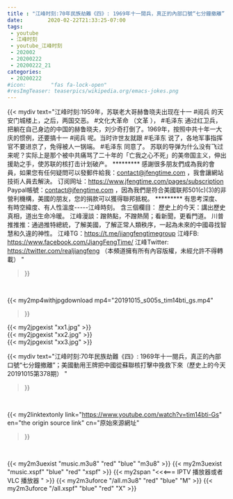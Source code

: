 ```yaml
---
title : "江峰时刻:70年民族劫難《四》: 1969年十一閱兵，真正的內部口號“七分鐘撤離”；美國動用王牌把中國從蘇聯核打擊中挽救下來（歷史上的今天20191015第378期） "
date:        2020-02-22T21:33:25-07:00
tags:
 - youtube
 - 江峰时刻
 - youtube_江峰时刻
 - 202002
 - 20200222
 - 20200222_21
categories:
 - 20200222
#icon:        "fas fa-lock-open"
#resImgTeaser: teaserpics/wikipedia.org/emacs-jokes.png
---
```


{{< mydiv text="江峰时刻:1959年，苏联老大哥赫鲁晓夫出现在十一 #阅兵 的天安门城楼上，之后，两国交恶。 #文化大革命 （文革 ）， #毛泽东 通过红卫兵，把躺在自己身边的中国的赫鲁晓夫，刘少奇打倒了。1969年，按照中共十年一大庆的惯例，还要搞十一 #阅兵 呢。当时许世友就跟 #毛泽东  说了，各地军事指挥官不要进京了，免得被人一锅端。 #毛泽东 同意了。 苏联的导弹为什么没有飞过来呢？实际上是那个被中共痛骂了二十年的「亡我之心不死」的美帝国主义，伸出援助之手，使苏联的核打击计划破产。     ********* 感謝很多朋友們成為我的會員，如果您有任何疑問可以發郵件給我：contact@jfengtime.com ，我會讓網站技術人員去解決。 订阅网址：https://www.jfengtime.com/pages/subscription Paypal帳號：contact@jfengtime.com ，因為我們是符合美國联邦501(c)(3)的非營利機構，美國的朋友，您的捐款可以獲得聯邦抵稅。     ********* 有思考深度、有時空緯度、有人性溫度-----江峰時刻。 含三個欄目： 歷史上的今天：講出歷史真相，道出生命冷暖。 江峰漫談：蹭熱點，不蹭熱鬧；看新聞，更看門道。 川普推推推：通過推特總統，了解美國，了解正常人類秩序，一起為未來的中國尋找智慧和久違的神性。  江峰TG：https://t.me/jiangfengtimegroup 江峰FB: https://www.facebook.com/JiangFengTime/ 江峰Twitter: https://twitter.com/realjiangfeng （本頻道擁有所有內容版權，未經允許不得轉載） "
>}}
<br>


{{< my2mp4withjpgdownload mp4="20191015_s005s_tim14bti_gs.mp4"
>}}

{{< my2jpgexist "xx1.jpg" >}}<br>
{{< my2jpgexist "xx2.jpg" >}}<br>
{{< my2jpgexist "xx3.jpg" >}}<br>



{{< mydiv text="江峰时刻:70年民族劫難《四》: 1969年十一閱兵，真正的內部口號“七分鐘撤離”；美國動用王牌把中國從蘇聯核打擊中挽救下來（歷史上的今天20191015第378期） "
>}}
<br>

{{< my2linktextonly link="https://www.youtube.com/watch?v=tim14bti-Gs"
en="the origin source link" cn="原始來源網址"
>}}


<br>

{{< my2m3uexist "music.m3u8" "red"  "blue" "m3u8" >}} {{< my2m3uexist "music.xspf" "blue" "red"  "xspf" >}} {{< my2span "<<<=== IPTV 播放器或者 VLC 播放器 " >}} {{< my2m3uforce "/all.m3u8" "red"  "blue" "M" >}} {{< my2m3uforce "/all.xspf" "blue" "red"  "X" >}} 
